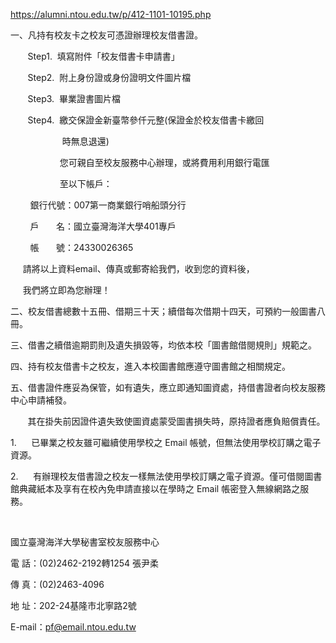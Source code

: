 
https://alumni.ntou.edu.tw/p/412-1101-10195.php

一、凡持有校友卡之校友可憑證辦理校友借書證。

       Step1.  填寫附件「校友借書卡申請書」

       Step2.  附上身份證或身份證明文件圖片檔

       Step3.  畢業證書圖片檔

       Step4.  繳交保證金新臺幣參仟元整(保證金於校友借書卡繳回

                     時無息退還)

                    您可親自至校友服務中心辦理，或將費用利用銀行電匯       

                    至以下帳戶：

        銀行代號：007第一商業銀行哨船頭分行　

        戶       名：國立臺灣海洋大學401專戶　

        帳       號：24330026365     

     請將以上資料email、傳真或郵寄給我們，收到您的資料後，      

     我們將立即為您辦理！

二、校友借書總數十五冊、借期三十天；續借每次借期十四天，可預約一般圖書八冊。

三、借書之續借逾期罰則及遺失損毀等，均依本校「圖書館借閱規則」規範之。

四、持有校友借書卡之校友，進入本校圖書館應遵守圖書館之相關規定。

五、借書證件應妥為保管，如有遺失，應立即通知圖資處，持借書證者向校友服務中心申請補發。

       其在掛失前因證件遺失致使圖資處蒙受圖書損失時，原持證者應負賠償責任。

1.      已畢業之校友雖可繼續使用學校之 Email 帳號，但無法使用學校訂購之電子資源。

2.      有辦理校友借書證之校友一樣無法使用學校訂購之電子資源。僅可借閱圖書館典藏紙本及享有在校內免申請直接以在學時之 Email 帳密登入無線網路之服務。

 




國立臺灣海洋大學秘書室校友服務中心

電 話：(02)2462-2192轉1254 張尹柔

傳 真：(02)2463-4096

地 址：202-24基隆市北寧路2號

E-mail：pf@email.ntou.edu.tw